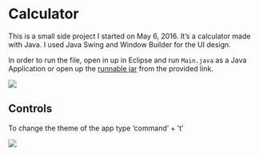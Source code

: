 # Calculator

This is a small side project I started on May 6, 2016. It’s a calculator made with Java. I used Java Swing and Window Builder for the UI design.

In order to run the file, open in up in Eclipse and run `Main.java` as a Java Application or open up the [runnable jar](http://obase.weebly.com/uploads/5/6/0/4/56044521/ose_calculator.jar) from the provided link.

![](http://i305.photobucket.com/albums/nn238/kingobie1/Calculator/Calculator%20Computation.gif)

## Controls
To change the theme of the app type ‘command’ + ’t’

![](http://i305.photobucket.com/albums/nn238/kingobie1/Calculator/calculator%20scheme%20switch.gif)